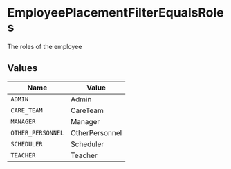 # EmployeePlacementFilterEqualsRoles

The roles of the employee


## Values

| Name              | Value             |
| ----------------- | ----------------- |
| `ADMIN`           | Admin             |
| `CARE_TEAM`       | CareTeam          |
| `MANAGER`         | Manager           |
| `OTHER_PERSONNEL` | OtherPersonnel    |
| `SCHEDULER`       | Scheduler         |
| `TEACHER`         | Teacher           |